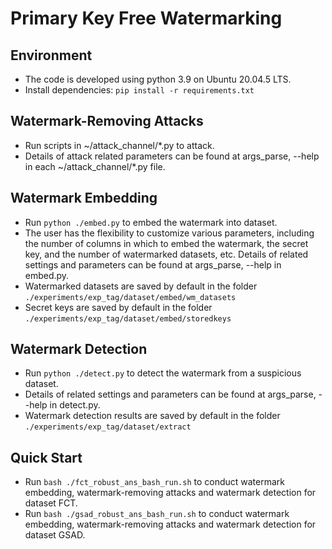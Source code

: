 # Primary Key Free Watermarking

## Environment
- The code is developed using python 3.9 on Ubuntu 20.04.5 LTS. 
- Install dependencies: `pip install -r requirements.txt`

## Watermark-Removing Attacks
- Run scripts in ~/attack_channel/*.py to attack.
- Details of attack related parameters can be found at args_parse, --help in each ~/attack_channel/*.py file.

## Watermark Embedding
- Run `python ./embed.py` to embed the watermark into dataset. 
- The user has the flexibility to customize various parameters, including the number of columns in which to embed the watermark, the secret key, and the number of watermarked datasets, etc. Details of related settings and parameters can be found at args_parse, --help in embed.py.
- Watermarked datasets are saved by default in the folder `./experiments/exp_tag/dataset/embed/wm_datasets`
- Secret keys are saved by default in the folder `./experiments/exp_tag/dataset/embed/storedkeys`

## Watermark Detection
- Run `python ./detect.py` to detect the watermark from a suspicious dataset. 
- Details of related settings and parameters can be found at args_parse, --help in detect.py.
- Watermark detection results are saved by default in the folder `./experiments/exp_tag/dataset/extract`

## Quick Start
- Run `bash ./fct_robust_ans_bash_run.sh` to conduct watermark embedding, watermark-removing attacks and watermark detection for dataset FCT.
- Run `bash ./gsad_robust_ans_bash_run.sh` to conduct watermark embedding, watermark-removing attacks and watermark detection for dataset GSAD.

